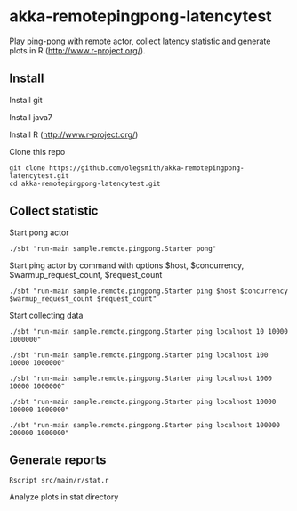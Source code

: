 akka-remotepingpong-latencytest
====

Play ping-pong with remote actor, collect latency statistic and generate plots in R (http://www.r-project.org/).

## Install

Install git

Install java7

Install R (http://www.r-project.org/)

Clone this repo

```
git clone https://github.com/olegsmith/akka-remotepingpong-latencytest.git
cd akka-remotepingpong-latencytest.git
```

## Collect statistic

Start pong actor

```
./sbt "run-main sample.remote.pingpong.Starter pong"
```

Start ping actor by command with options $host, $concurrency, $warmup_request_count, $request_count
```
./sbt "run-main sample.remote.pingpong.Starter ping $host $concurrency $warmup_request_count $request_count"
```

Start collecting data
```
./sbt "run-main sample.remote.pingpong.Starter ping localhost 10 10000 1000000"

./sbt "run-main sample.remote.pingpong.Starter ping localhost 100 10000 1000000"

./sbt "run-main sample.remote.pingpong.Starter ping localhost 1000 10000 1000000"

./sbt "run-main sample.remote.pingpong.Starter ping localhost 10000 100000 1000000"

./sbt "run-main sample.remote.pingpong.Starter ping localhost 100000 200000 1000000"
```

## Generate reports
```
Rscript src/main/r/stat.r
```

Analyze plots in stat directory